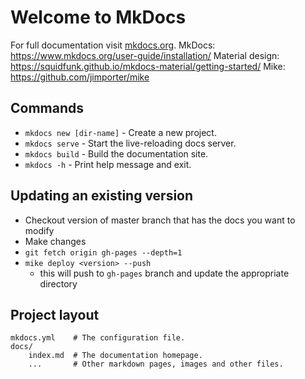 # Welcome to MkDocs

For full documentation visit [mkdocs.org](https://www.mkdocs.org).
MkDocs: https://www.mkdocs.org/user-guide/installation/
Material design: https://squidfunk.github.io/mkdocs-material/getting-started/
Mike: https://github.com/jimporter/mike

## Commands

* `mkdocs new [dir-name]` - Create a new project.
* `mkdocs serve` - Start the live-reloading docs server.
* `mkdocs build` - Build the documentation site.
* `mkdocs -h` - Print help message and exit.

## Updating an existing version

* Checkout version of master branch that has the docs you want to modify
* Make changes
* `git fetch origin gh-pages --depth=1`
* `mike deploy <version> --push`
    * this will push to `gh-pages` branch and update the appropriate directory

## Project layout

    mkdocs.yml    # The configuration file.
    docs/
        index.md  # The documentation homepage.
        ...       # Other markdown pages, images and other files.
